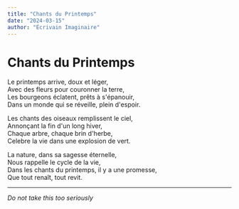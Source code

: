 ```yaml
---
title: "Chants du Printemps"
date: "2024-03-15"
author: "Écrivain Imaginaire"
---
```


# Chants du Printemps

Le printemps arrive, doux et léger,  
Avec des fleurs pour couronner la terre,  
Les bourgeons éclatent, prêts à s'épanouir,  
Dans un monde qui se réveille, plein d'espoir.

Les chants des oiseaux remplissent le ciel,  
Annonçant la fin d'un long hiver,  
Chaque arbre, chaque brin d'herbe,  
Celebre la vie dans une explosion de vert.

La nature, dans sa sagesse éternelle,  
Nous rappelle le cycle de la vie,  
Dans les chants du printemps, il y a une promesse,  
Que tout renaît, tout revit.

---

*Do not take this too seriously*
